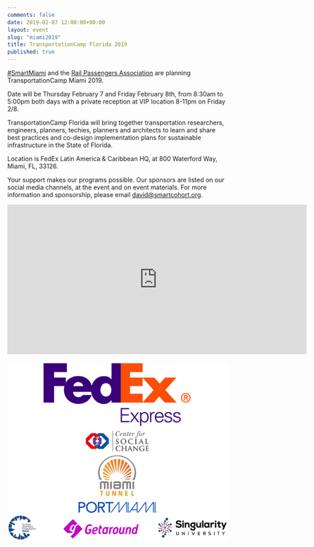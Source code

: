 ```yaml
---
comments: false
date: 2019-02-07 12:00:00+00:00
layout: event
slug: "miami2019"
title: TransportationCamp Florida 2019
published: true
---
```

[#SmartMiami](https://twitter.com/hashtag/SmartMiami) and the [Rail Passengers Association](https://www.railpassengers.org/) are planning TransportationCamp Miami 2019.

Date will be Thursday February 7 and Friday February 8th, from 8:30am to 5:00pm both days
with a private reception at VIP location 8-11pm on Friday 2/8.

TransportationCamp Florida will bring together transportation researchers, engineers, planners, techies, planners and architects
to learn and share best practices and co-design implementation plans for sustainable infrastructure in the State of Florida.

Location is FedEx Latin America & Caribbean HQ, at 800 Waterford Way, Miami, FL, 33126.

Your support makes our programs possible. Our sponsors are listed on our social media channels,
at the event and on event materials.
For more information and sponsorship, please email david@smartcohort.org.

<iframe src="https://www.google.com/maps/embed?pb=!1m18!1m12!1m3!1d3592.7451359750557!2d-80.30168858497875!3d25.7789804836289!2m3!1f0!2f0!3f0!3m2!1i1024!2i768!4f13.1!3m3!1m2!1s0x88d9b9b88711f659%3A0xe7977091ebbb4478!2s800+Waterford+Way%2C+Miami%2C+FL+33126!5e0!3m2!1sen!2sus!4v1543899497811" width="680" height="340" frameborder="0" style="border:0" allowfullscreen></iframe>

<p align="center">
<img src="sponsors.png">
